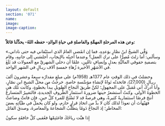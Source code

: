 ```yaml
---
layout: default
section: '071'
name:
image:
image-caption:
---
```


**وعن هذه المرحلةِ المهمَّةِ والفاصلةِ في حياةِ الوالدِ- حفظه اللهُ- يحدِّثُنا قائلاً:**

«وَفَّى الشيخُ ابنُ نصَّارٍ بوَعدِهِ، فما إن انقَضى العامُ الذي استَبْقاني فيه حتى ناداني، وسألَني: أما زلتَ مُصِرًّا على تركِ العملِ؟ وعندما أجبتُه بالإيجابِ، أجلسَني إلى جانبِهِ، وقام بتصفيةِ حقوقي الماليَّةِ بعدلٍ وإنصافٍ تامَّينِ، علمًا أن دخلي الشهريَّ مع العمولات قد بَلَغَ في الأشهُرِ الأخيرة زُهاءِ خمسةِ آلاف ريـالٍ في الشهر الواحد.

وحصَلتُ في ذلك الوقتِ عام 1377هـ (1958م) على مبلغٍ مقدارُه سبعةٌ وعشرونَ ألفَ ريـالٍ (27,000)، فاتخذتُه نَواةً لإنشاءِ مؤسَّسةِ خاصةٍ.
خرجتُ من محلِّ الشيخِ ابنِ نصّارٍ، وأنا أدرِكُ أني مُقبلٌ على المجهولِ؛ لكنَّ طريقَ النجاحِ الطويلِ يبدأُ بخطوةٍ، وكانت تلك هي الخطوةَ الأولى. وكنتُ أستشعرُ حينها ضرورةَ استثمارِ الظُّروفِ الجديدةِ، فالتغييرُ المتسارعُ أنتجَ فرصًا استثماريةً كثيرةً، وهي فرصةٌ قد لا تَسْنَحُ للمرءِ كلَّ حينٍ، فإن فاتتْ وضاعتْ فهَيْهاتَ أن تعودَ! لذلك كان لا بدَّ من اتخاذِ قرارٍ حازم، ولو كان يحملُ في طيَّاتِهِ بعضَ المخاطرِ؛ إذ النجاحُ دَومًا يتطلَّبُ الشجاعةَ والمغامرةَ، وصدقَ القائل:

<div class="poem">
<span class="poem-line">
إِذا هبَّت رياحُكَ فاغتَنِمْها
</span>
<span class="poem-line">
فعُقبى كلِّ خافقَةٍ سكونُ
</span>
</div>
